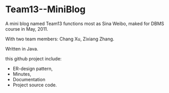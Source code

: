 Team13--MiniBlog
=================================

A mini blog named Team13 functions most as Sina Weibo, maked for DBMS course in May, 2011.  

With two team members: Chang Xu, Zixiang Zhang.  

Written in Java.


this github project include:  
 - ER-design pattern, 
 - Minutes, 
 - Documentation 
 - Project source code.